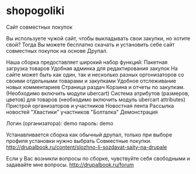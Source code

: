 # shopogoliki
Сайт совместных покупок

Вы используете чужой сайт, чтобы выкладывать свои закупки, но хотите свой? Тогда Вы можете бесплатно скачать и установить себе сайт совместных покупок на основе Друпал.

Наша сборка предоставляет широкий набор функций:
Пакетная загрузка товаров
Удобная админка для редактирования закупок
На сайте может быть как один, так и несколько разных оргонизаторов со своими отдельными товарами и закупками
Удобное отслеживание новых комментариев
Страница раздач
Корзина и отчеты по закупкам. (Необходимо включить модули ubercart)
Система атрибутов (размеров, цветов) для товаров (необходимо включить модуль ubercart attributes)
Пристрой организаторов и участников
Новостная лента
Рассылка новостей
"Хвастики" участников
"Болталка"
Демонстрация

Логин (организатора): demo
пароль: demo

Устанавливается сборка как обычный друпал, только при выборе профиля установки нужно выбрать Совместные покупки.
http://drupalbook.ru/content/slozhno-li-sozdavat-saity-na-drupale

Если у Вас возникли вопросы по сборке, чувствуйте себя свободными и задавайте мне вопросы.
http://drupalbook.ru/forum